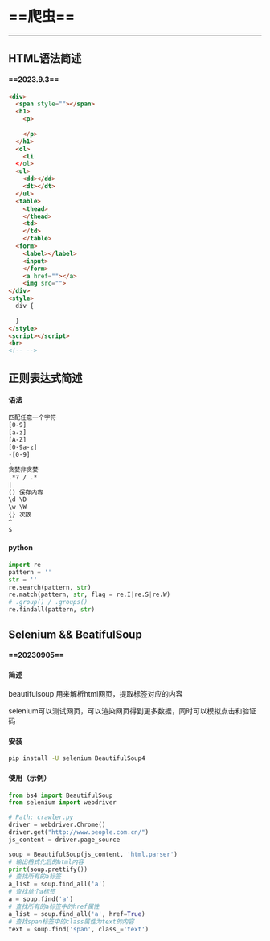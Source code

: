 # ==爬虫==

---

## HTML语法简述
#### ==**2023.9.3**==

```html
<div>
  <span style=""></span>
  <h1>
    <p>
      
    </p>
  </h1>
  <ol>
    <li
  </ol>
  <ul>
  	<dd></dd>
    <dt></dt>
  </ul>
  <table>
    <thead>
    </thead>
    <td>
    </td>
    </table>
  <form>
    <label></label>
    <input>
    </form>
    <a href=""></a>
    <img src="">
</div>
<style>
  div {
    
  }
</style>
<script></script>
<br>
<!-- -->
```

## 正则表达式简述

#### 语法

```txt
匹配任意一个字符
[0-9]
[a-z]
[A-Z]
[0-9a-z]
-[0-9]
.
贪婪非贪婪
.*? / .* 
| 
() 保存内容
\d \D
\w \W
{} 次数
^ 
$
```

#### python

```python
import re
pattern = ''
str = ''
re.search(pattern, str)
re.match(pattern, str, flag = re.I|re.S|re.W)
# .group() / .groups()
re.findall(pattern, str)
```

## Selenium && BeatifulSoup

#### ==**20230905**==

#### 简述

beautifulsoup 用来解析html网页，提取标签对应的内容

selenium可以测试网页，可以渲染网页得到更多数据，同时可以模拟点击和验证码

#### 安装

```bash
pip install -U selenium BeautifulSoup4
```

#### 使用（示例）

```python
from bs4 import BeautifulSoup
from selenium import webdriver

# Path: crawler.py
driver = webdriver.Chrome()
driver.get("http://www.people.com.cn/")
js_content = driver.page_source

soup = BeautifulSoup(js_content, 'html.parser')
# 输出格式化后的html内容
print(soup.prettify())
# 查找所有的a标签
a_list = soup.find_all('a')
# 查找单个a标签
a = soup.find('a')
# 查找所有的a标签中的href属性
a_list = soup.find_all('a', href=True)
# 查找span标签中的class属性为text的内容
text = soup.find('span', class_='text')
```

